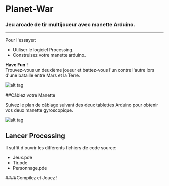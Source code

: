 # Planet-War
### Jeu arcade de tir multijoueur avec manette Arduino.

---

Pour l'essayer:

* Utiliser le logiciel Processing.
* Construisez votre manette arduino.

**Have Fun !**</br>
Trouvez-vous un deuxième joueur et battez-vous l'un contre l'autre lors d'une bataille entre Mars et la Terre.

![alt tag](http://thibaut-montfalcon.com/NouveauSite/img/PlanetWar.jpg)

##Câblez votre Manette

Suivez le plan de câblage suivant des deux tablettes Arduino pour obtenir vos deux manette gyroscopique.

![alt tag](http://img11.hostingpics.net/pics/802191Plandecablage.jpg)


## Lancer Processing

Il suffit d'ouvrir les différents fichiers de code source:

* Jeux.pde
* Tir.pde
* Personnage.pde

####Compilez et Jouez !

